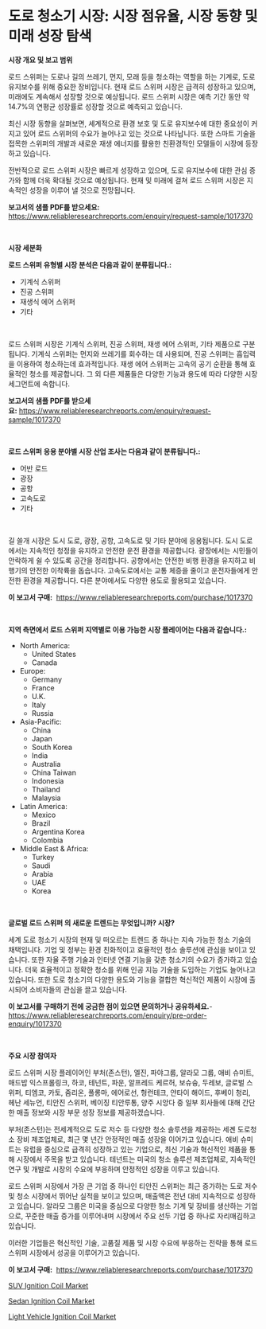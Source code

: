<p><h1>도로 청소기 시장: 시장 점유율, 시장 동향 및 미래 성장 탐색</h1></p><p><strong>시장 개요 및 보고 범위</strong></p>
<p><p>로드 스위퍼는 도로나 길의 쓰레기, 먼지, 모래 등을 청소하는 역할을 하는 기계로, 도로 유지보수를 위해 중요한 장비입니다. 현재 로드 스위퍼 시장은 급격히 성장하고 있으며, 미래에도 계속해서 성장할 것으로 예상됩니다. 로드 스위퍼 시장은 예측 기간 동안 약 14.7%의 연평균 성장률로 성장할 것으로 예측되고 있습니다.</p><p>최신 시장 동향을 살펴보면, 세계적으로 환경 보호 및 도로 유지보수에 대한 중요성이 커지고 있어 로드 스위퍼의 수요가 늘어나고 있는 것으로 나타납니다. 또한 스마트 기술을 접목한 스위퍼의 개발과 새로운 재생 에너지를 활용한 친환경적인 모델들이 시장에 등장하고 있습니다.</p><p>전반적으로 로드 스위퍼 시장은 빠르게 성장하고 있으며, 도로 유지보수에 대한 관심 증가와 함께 더욱 확대될 것으로 예상됩니다. 현재 및 미래에 걸쳐 로드 스위퍼 시장은 지속적인 성장을 이루어 낼 것으로 전망됩니다.</p></p>
<p><strong>보고서의 샘플 PDF를 받으세요:</strong> <a href="https://www.reliableresearchreports.com/enquiry/request-sample/1017370">https://www.reliableresearchreports.com/enquiry/request-sample/1017370</a></p>
<p>&nbsp;</p>
<p><strong>시장 세분화</strong></p>
<p><strong>로드 스위퍼 유형별 시장 분석은 다음과 같이 분류됩니다.:</strong></p>
<p><ul><li>기계식 스위퍼</li><li>진공 스위퍼</li><li>재생식 에어 스위퍼</li><li>기타</li></ul></p>
<p>&nbsp;</p>
<p><p>로드 스위퍼 시장은 기계식 스위퍼, 진공 스위퍼, 재생 에어 스위퍼, 기타 제품으로 구분됩니다. 기계식 스위퍼는 먼지와 쓰레기를 회수하는 데 사용되며, 진공 스위퍼는 흡입력을 이용하여 청소하는데 효과적입니다. 재생 에어 스위퍼는 고속의 공기 순환을 통해 효율적인 청소를 제공합니다. 그 외 다른 제품들은 다양한 기능과 용도에 따라 다양한 시장 세그먼트에 속합니다.</p></p>
<p><strong>보고서의 샘플 PDF를 받으세요:</strong>&nbsp;<a href="https://www.reliableresearchreports.com/enquiry/request-sample/1017370">https://www.reliableresearchreports.com/enquiry/request-sample/1017370</a></p>
<p>&nbsp;</p>
<p><strong> 로드 스위퍼 응용 분야별 시장 산업 조사는 다음과 같이 분류됩니다.:</strong></p>
<p><ul><li>어반 로드</li><li>광장</li><li>공항</li><li>고속도로</li><li>기타</li></ul></p>
<p>&nbsp;</p>
<p><p>길 쓸개 시장은 도시 도로, 광장, 공항, 고속도로 및 기타 분야에 응용됩니다. 도시 도로에서는 지속적인 청정을 유지하고 안전한 운전 환경을 제공합니다. 광장에서는 시민들이 안락하게 쉴 수 있도록 공간을 정리합니다. 공항에서는 안전한 비행 환경을 유지하고 비행기의 안전한 이착륙을 돕습니다. 고속도로에서는 교통 체증을 줄이고 운전자들에게 안전한 환경을 제공합니다. 다른 분야에서도 다양한 용도로 활용되고 있습니다.</p></p>
<p><strong>이 보고서 구매:</strong>&nbsp; <a href="https://www.reliableresearchreports.com/purchase/1017370">https://www.reliableresearchreports.com/purchase/1017370</a></p>
<p>&nbsp;</p>
<p><strong>지역 측면에서 로드 스위퍼 지역별로 이용 가능한 시장 플레이어는 다음과 같습니다.:</strong></p>
<p><ul>
    <li>
        North America:
        <ul>
            <li>United States</li>
            <li>Canada</li>
        </ul>
    </li>
    <li>
        Europe:
        <ul>
            <li>Germany</li>
            <li>France</li>
            <li>U.K.</li>
            <li>Italy</li>
            <li>Russia</li>
        </ul>
    </li>
    <li>
        Asia-Pacific:
        <ul>
            <li>China</li>
            <li>Japan</li>
            <li>South Korea</li>
            <li>India</li>
            <li>Australia</li>
            <li>China Taiwan</li>
            <li>Indonesia</li>
            <li>Thailand</li>
            <li>Malaysia</li>
        </ul>
    </li>
    <li>
        Latin America:
        <ul>
            <li>Mexico</li>
            <li>Brazil</li>
            <li>Argentina Korea</li>
            <li>Colombia</li>
        </ul>
    </li>
    <li>
        Middle East & Africa:
        <ul>
            <li>Turkey</li>
            <li>Saudi</li>
            <li>Arabia</li>
            <li>UAE</li>
            <li>Korea</li>
        </ul>
    </li>
    </ul></p>
<p>&nbsp;</p>
<p><strong>글로벌 로드 스위퍼 의 새로운 트렌드는 무엇입니까? 시장?</strong></p>
<p><p>세계 도로 청소기 시장의 현재 및 떠오르는 트렌드 중 하나는 지속 가능한 청소 기술의 채택입니다. 기업 및 정부는 환경 친화적이고 효율적인 청소 솔루션에 관심을 보이고 있습니다. 또한 자율 주행 기술과 인터넷 연결 기능을 갖춘 청소기의 수요가 증가하고 있습니다. 더욱 효율적이고 정확한 청소를 위해 인공 지능 기술을 도입하는 기업도 늘어나고 있습니다. 또한 도로 청소기의 다양한 용도와 기능을 결합한 혁신적인 제품이 시장에 출시되어 소비자들의 관심을 끌고 있습니다.</p></p>
<p><strong>이 보고서를 구매하기 전에 궁금한 점이 있으면 문의하거나 공유하세요.</strong>- <a href="https://www.reliableresearchreports.com/enquiry/pre-order-enquiry/1017370">https://www.reliableresearchreports.com/enquiry/pre-order-enquiry/1017370</a></p>
<p>&nbsp;</p>
<p><strong>주요 시장 참여자</strong></p>
<p><p>로드 스위퍼 시장 플레이어인 부처(존스턴), 엘진, 파야그룹, 알라모 그룹, 애비 슈미트, 매드밥 익스프롤링크, 하코, 테넌트, 파운, 알프레드 케르허, 보슈슝, 두레보, 글로벌 스위퍼, 티엠코, 카토, 줌리온, 풀롱마, 에어로선, 헝런테크, 얀타이 해이드, 후베이 청리, 헤난 세뉴언, 티안진 스위퍼, 베이징 티안루통, 양주 시앙다 중 일부 회사들에 대해 간단한 매출 정보와 시장 부문 성장 정보를 제공하겠습니다.</p><p>부처(존스턴)는 전세계적으로 도로 저수 등 다양한 청소 솔루션을 제공하는 세곈 도로청소 장비 제조업체로, 최근 몇 년간 안정적인 매출 성장을 이어가고 있습니다. 애비 슈미트는 유럽을 중심으로 급격히 성장하고 있는 기업으로, 최신 기술과 혁신적인 제품을 통해 시장에서 주목을 받고 있습니다. 테넌트는 미국의 청소 솔루션 제조업체로, 지속적인 연구 및 개발로 시장의 수요에 부응하며 안정적인 성장을 이루고 있습니다.</p><p>로드 스위퍼 시장에서 가장 큰 기업 중 하나인 티안진 스위퍼는 최근 증가하는 도로 저수 및 청소 시장에서 뛰어난 실적을 보이고 있으며, 매출액은 전년 대비 지속적으로 성장하고 있습니다. 알라모 그룹은 미국을 중심으로 다양한 청소 기계 및 장비를 생산하는 기업으로, 꾸준한 매출 증가를 이루어내며 시장에서 주요 선두 기업 중 하나로 자리매김하고 있습니다.</p><p>이러한 기업들은 혁신적인 기술, 고품질 제품 및 시장 수요에 부응하는 전략을 통해 로드 스위퍼 시장에서 성공을 이루어가고 있습니다.</p></p>
<p><strong>이 보고서 구매:</strong>&nbsp;&nbsp;<a href="https://www.reliableresearchreports.com/purchase/1017370">https://www.reliableresearchreports.com/purchase/1017370</a></p>
<p><p><a href="https://github.com/shotows/Market-Research-Report-List-1/blob/main/suv-ignition-coil-market.md">SUV Ignition Coil Market</a></p><p><a href="https://github.com/beatblasta/Market-Research-Report-List-2/blob/main/sedan-ignition-coil-market.md">Sedan Ignition Coil Market</a></p><p><a href="https://github.com/angelajermaine/Market-Research-Report-List-2/blob/main/light-vehicle-ignition-coil-market.md">Light Vehicle Ignition Coil Market</a></p></p>

